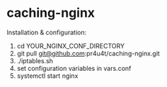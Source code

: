 # caching-nginx
Installation & configuration:
1. cd YOUR_NGINX_CONF_DIRECTORY
2. git pull git@github.com:pr4u4t/caching-nginx.git
3. ./iptables.sh
4. set configuration variables in vars.conf
5. systemctl start nginx 

